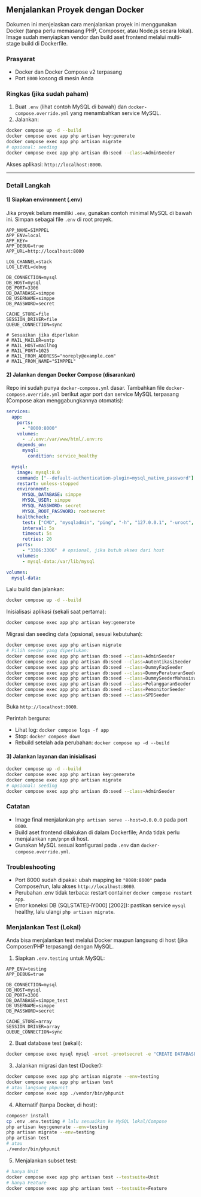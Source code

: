 ## Menjalankan Proyek dengan Docker

Dokumen ini menjelaskan cara menjalankan proyek ini menggunakan Docker (tanpa perlu memasang PHP, Composer, atau Node.js secara lokal). Image sudah menyiapkan vendor dan build aset frontend melalui multi-stage build di Dockerfile.

### Prasyarat
- Docker dan Docker Compose v2 terpasang
- Port `8000` kosong di mesin Anda

### Ringkas (jika sudah paham)
1) Buat `.env` (lihat contoh MySQL di bawah) dan `docker-compose.override.yml` yang menambahkan service MySQL.
2) Jalankan:
```bash
docker compose up -d --build
docker compose exec app php artisan key:generate
docker compose exec app php artisan migrate
# opsional: seeding
docker compose exec app php artisan db:seed --class=AdminSeeder
```
Akses aplikasi: `http://localhost:8000`.

---

### Detail Langkah

#### 1) Siapkan environment (.env)
Jika proyek belum memiliki `.env`, gunakan contoh minimal MySQL di bawah ini. Simpan sebagai file `.env` di root proyek.

```dotenv
APP_NAME=SIMPPEL
APP_ENV=local
APP_KEY=
APP_DEBUG=true
APP_URL=http://localhost:8000

LOG_CHANNEL=stack
LOG_LEVEL=debug

DB_CONNECTION=mysql
DB_HOST=mysql
DB_PORT=3306
DB_DATABASE=simppe
DB_USERNAME=simppe
DB_PASSWORD=secret

CACHE_STORE=file
SESSION_DRIVER=file
QUEUE_CONNECTION=sync

# Sesuaikan jika diperlukan
# MAIL_MAILER=smtp
# MAIL_HOST=mailhog
# MAIL_PORT=1025
# MAIL_FROM_ADDRESS="noreply@example.com"
# MAIL_FROM_NAME="SIMPPEL"
```

#### 2) Jalankan dengan Docker Compose (disarankan)
Repo ini sudah punya `docker-compose.yml` dasar. Tambahkan file `docker-compose.override.yml` berikut agar port dan service MySQL terpasang (Compose akan menggabungkannya otomatis):

```yaml
services:
  app:
    ports:
      - "8000:8000"
    volumes:
      - ./.env:/var/www/html/.env:ro
    depends_on:
      mysql:
        condition: service_healthy

  mysql:
    image: mysql:8.0
    command: ["--default-authentication-plugin=mysql_native_password"]
    restart: unless-stopped
    environment:
      MYSQL_DATABASE: simppe
      MYSQL_USER: simppe
      MYSQL_PASSWORD: secret
      MYSQL_ROOT_PASSWORD: rootsecret
    healthcheck:
      test: ["CMD", "mysqladmin", "ping", "-h", "127.0.0.1", "-uroot", "-prootsecret"]
      interval: 5s
      timeout: 5s
      retries: 20
    ports:
      - "3306:3306"  # opsional, jika butuh akses dari host
    volumes:
      - mysql-data:/var/lib/mysql

volumes:
  mysql-data:
```

Lalu build dan jalankan:
```bash
docker compose up -d --build
```

Inisialisasi aplikasi (sekali saat pertama):
```bash
docker compose exec app php artisan key:generate
```

Migrasi dan seeding data (opsional, sesuai kebutuhan):
```bash
docker compose exec app php artisan migrate
# Pilih seeder yang diperlukan:
docker compose exec app php artisan db:seed --class=AdminSeeder
docker compose exec app php artisan db:seed --class=AutentikasiSeeder
docker compose exec app php artisan db:seed --class=DummyFaqSeeder
docker compose exec app php artisan db:seed --class=DummyPeraturanSeeder
docker compose exec app php artisan db:seed --class=DummySeederMahasiswa
docker compose exec app php artisan db:seed --class=PelanggaranSeeder
docker compose exec app php artisan db:seed --class=PemonitorSeeder
docker compose exec app php artisan db:seed --class=SPDSeeder
```

Buka `http://localhost:8000`.

Perintah berguna:
- Lihat log: `docker compose logs -f app`
- Stop: `docker compose down`
- Rebuild setelah ada perubahan: `docker compose up -d --build`

#### 3) Jalankan layanan dan inisialisasi
```bash
docker compose up -d --build
docker compose exec app php artisan key:generate
docker compose exec app php artisan migrate
# opsional: seeding
docker compose exec app php artisan db:seed --class=AdminSeeder
```

### Catatan
- Image final menjalankan `php artisan serve --host=0.0.0.0` pada port `8000`.
- Build aset frontend dilakukan di dalam Dockerfile; Anda tidak perlu menjalankan `npm/pnpm` di host.
- Gunakan MySQL sesuai konfigurasi pada `.env` dan `docker-compose.override.yml`.

### Troubleshooting
- Port 8000 sudah dipakai: ubah mapping ke `"8080:8000"` pada Compose/run, lalu akses `http://localhost:8080`.
- Perubahan .env tidak terbaca: restart container `docker compose restart app`.
- Error koneksi DB (SQLSTATE[HY000] [2002]): pastikan service `mysql` healthy, lalu ulangi `php artisan migrate`.

### Menjalankan Test (Lokal)
Anda bisa menjalankan test melalui Docker maupun langsung di host (jika Composer/PHP terpasang) dengan MySQL.

1) Siapkan `.env.testing` untuk MySQL:
```dotenv
APP_ENV=testing
APP_DEBUG=true

DB_CONNECTION=mysql
DB_HOST=mysql
DB_PORT=3306
DB_DATABASE=simppe_test
DB_USERNAME=simppe
DB_PASSWORD=secret

CACHE_STORE=array
SESSION_DRIVER=array
QUEUE_CONNECTION=sync
```

2) Buat database test (sekali):
```bash
docker compose exec mysql mysql -uroot -prootsecret -e "CREATE DATABASE IF NOT EXISTS simppe_test;"
```

3) Jalankan migrasi dan test (Docker):
```bash
docker compose exec app php artisan migrate --env=testing
docker compose exec app php artisan test
# atau langsung phpunit
docker compose exec app ./vendor/bin/phpunit
```

4) Alternatif (tanpa Docker, di host):
```bash
composer install
cp .env .env.testing # lalu sesuaikan ke MySQL lokal/Compose
php artisan key:generate --env=testing
php artisan migrate --env=testing
php artisan test
# atau
./vendor/bin/phpunit
```

5) Menjalankan subset test:
```bash
# hanya Unit
docker compose exec app php artisan test --testsuite=Unit
# hanya Feature
docker compose exec app php artisan test --testsuite=Feature
```
